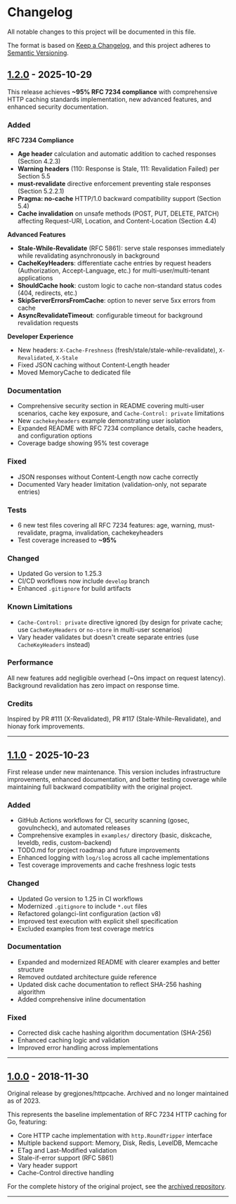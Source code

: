 # Changelog

All notable changes to this project will be documented in this file.

The format is based on [Keep a Changelog](https://keepachangelog.com/en/1.0.0/),
and this project adheres to [Semantic Versioning](https://semver.org/spec/v2.0.0.html).

## [1.2.0] - 2025-10-29

This release achieves **~95% RFC 7234 compliance** with comprehensive HTTP caching standards implementation, new advanced features, and enhanced security documentation.

### Added

**RFC 7234 Compliance**

- **Age header** calculation and automatic addition to cached responses (Section 4.2.3)
- **Warning headers** (110: Response is Stale, 111: Revalidation Failed) per Section 5.5
- **must-revalidate** directive enforcement preventing stale responses (Section 5.2.2.1)
- **Pragma: no-cache** HTTP/1.0 backward compatibility support (Section 5.4)
- **Cache invalidation** on unsafe methods (POST, PUT, DELETE, PATCH) affecting Request-URI, Location, and Content-Location (Section 4.4)

**Advanced Features**

- **Stale-While-Revalidate** (RFC 5861): serve stale responses immediately while revalidating asynchronously in background
- **CacheKeyHeaders**: differentiate cache entries by request headers (Authorization, Accept-Language, etc.) for multi-user/multi-tenant applications
- **ShouldCache hook**: custom logic to cache non-standard status codes (404, redirects, etc.)
- **SkipServerErrorsFromCache**: option to never serve 5xx errors from cache
- **AsyncRevalidateTimeout**: configurable timeout for background revalidation requests

**Developer Experience**

- New headers: `X-Cache-Freshness` (fresh/stale/stale-while-revalidate), `X-Revalidated`, `X-Stale`
- Fixed JSON caching without Content-Length header
- Moved MemoryCache to dedicated file

### Documentation

- Comprehensive security section in README covering multi-user scenarios, cache key exposure, and `Cache-Control: private` limitations
- New `cachekeyheaders` example demonstrating user isolation
- Expanded README with RFC 7234 compliance details, cache headers, and configuration options
- Coverage badge showing 95% test coverage

### Fixed

- JSON responses without Content-Length now cache correctly
- Documented Vary header limitation (validation-only, not separate entries)

### Tests

- 6 new test files covering all RFC 7234 features: age, warning, must-revalidate, pragma, invalidation, cachekeyheaders
- Test coverage increased to **~95%**

### Changed

- Updated Go version to 1.25.3
- CI/CD workflows now include `develop` branch
- Enhanced `.gitignore` for build artifacts

### Known Limitations

- `Cache-Control: private` directive ignored (by design for private cache; use `CacheKeyHeaders` or `no-store` in multi-user scenarios)
- Vary header validates but doesn't create separate entries (use `CacheKeyHeaders` instead)

### Performance

All new features add negligible overhead (~0ns impact on request latency). Background revalidation has zero impact on response time.

### Credits

Inspired by PR #111 (X-Revalidated), PR #117 (Stale-While-Revalidate), and hionay fork improvements.

---

## [1.1.0] - 2025-10-23

First release under new maintenance. This version includes infrastructure improvements, enhanced documentation, and better testing coverage while maintaining full backward compatibility with the original project.

### Added

- GitHub Actions workflows for CI, security scanning (gosec, govulncheck), and automated releases
- Comprehensive examples in `examples/` directory (basic, diskcache, leveldb, redis, custom-backend)
- TODO.md for project roadmap and future improvements
- Enhanced logging with `log/slog` across all cache implementations
- Test coverage improvements and cache freshness logic tests

### Changed

- Updated Go version to 1.25 in CI workflows
- Modernized `.gitignore` to include `*.out` files
- Refactored golangci-lint configuration (action v8)
- Improved test execution with explicit shell specification
- Excluded examples from test coverage metrics

### Documentation

- Expanded and modernized README with clearer examples and better structure
- Removed outdated architecture guide reference
- Updated disk cache documentation to reflect SHA-256 hashing algorithm
- Added comprehensive inline documentation

### Fixed

- Corrected disk cache hashing algorithm documentation (SHA-256)
- Enhanced caching logic and validation
- Improved error handling across implementations

---

## [1.0.0] - 2018-11-30

Original release by gregjones/httpcache. Archived and no longer maintained as of 2023.

This represents the baseline implementation of RFC 7234 HTTP caching for Go, featuring:

- Core HTTP cache implementation with `http.RoundTripper` interface
- Multiple backend support: Memory, Disk, Redis, LevelDB, Memcache
- ETag and Last-Modified validation
- Stale-if-error support (RFC 5861)
- Vary header support
- Cache-Control directive handling

For the complete history of the original project, see the [archived repository](https://github.com/gregjones/httpcache).

---

[1.2.0]: https://github.com/sandrolain/httpcache/compare/v1.1.0...v1.2.0
[1.1.0]: https://github.com/sandrolain/httpcache/compare/v1.0.0...v1.1.0
[1.0.0]: https://github.com/gregjones/httpcache/tree/901d90724c7919163f472a9812253fb26761123d
